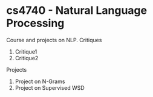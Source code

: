 cs4740 - Natural Language Processing
======

Course and projects on NLP.
Critiques
1) Critique1
2) Critique2

Projects
1) Project on N-Grams
2) Project on Supervised WSD

